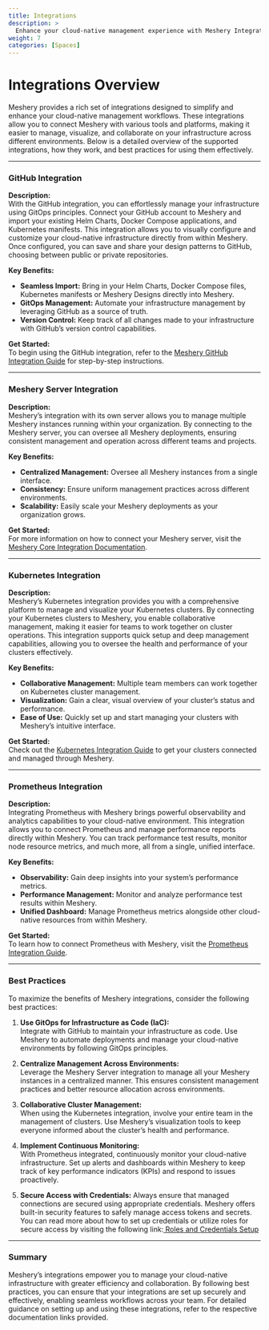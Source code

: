 ```yaml
---
title: Integrations
description: >
  Enhance your cloud-native management experience with Meshery Integrations.
weight: 7
categories: [Spaces]
---
```


# Integrations Overview

Meshery provides a rich set of integrations designed to simplify and enhance your cloud-native management workflows. These integrations allow you to connect Meshery with various tools and platforms, making it easier to manage, visualize, and collaborate on your infrastructure across different environments. Below is a detailed overview of the supported integrations, how they work, and best practices for using them effectively.

---

### GitHub Integration

**Description:**  
With the GitHub integration, you can effortlessly manage your infrastructure using GitOps principles. Connect your GitHub account to Meshery and import your existing Helm Charts, Docker Compose applications, and Kubernetes manifests. This integration allows you to visually configure and customize your cloud-native infrastructure directly from within Meshery. Once configured, you can save and share your design patterns to GitHub, choosing between public or private repositories.

**Key Benefits:**
- **Seamless Import:** Bring in your Helm Charts, Docker Compose files, Kubernetes manifests or Meshery Designs directly into Meshery.
- **GitOps Management:** Automate your infrastructure management by leveraging GitHub as a source of truth.
- **Version Control:** Keep track of all changes made to your infrastructure with GitHub’s version control capabilities.

**Get Started:**  
To begin using the GitHub integration, refer to the [Meshery GitHub Integration Guide](https://docs.meshery.io/extensibility/integrations/github) for step-by-step instructions.

---

### Meshery Server Integration

**Description:**  
Meshery’s integration with its own server allows you to manage multiple Meshery instances running within your organization. By connecting to the Meshery server, you can oversee all Meshery deployments, ensuring consistent management and operation across different teams and projects.

**Key Benefits:**
- **Centralized Management:** Oversee all Meshery instances from a single interface.
- **Consistency:** Ensure uniform management practices across different environments.
- **Scalability:** Easily scale your Meshery deployments as your organization grows.

**Get Started:**  
For more information on how to connect your Meshery server, visit the [Meshery Core Integration Documentation](https://docs.meshery.io/extensibility/integrations/meshery-core).

---

### Kubernetes Integration

**Description:**  
Meshery’s Kubernetes integration provides you with a comprehensive platform to manage and visualize your Kubernetes clusters. By connecting your Kubernetes clusters to Meshery, you enable collaborative management, making it easier for teams to work together on cluster operations. This integration supports quick setup and deep management capabilities, allowing you to oversee the health and performance of your clusters effectively.

**Key Benefits:**
- **Collaborative Management:** Multiple team members can work together on Kubernetes cluster management.
- **Visualization:** Gain a clear, visual overview of your cluster’s status and performance.
- **Ease of Use:** Quickly set up and start managing your clusters with Meshery’s intuitive interface.

**Get Started:**  
Check out the [Kubernetes Integration Guide](https://docs.meshery.io/extensibility/integrations/kubernetes) to get your clusters connected and managed through Meshery.

---

### Prometheus Integration

**Description:**  
Integrating Prometheus with Meshery brings powerful observability and analytics capabilities to your cloud-native environment. This integration allows you to connect Prometheus and manage performance reports directly within Meshery. You can track performance test results, monitor node resource metrics, and much more, all from a single, unified interface.

**Key Benefits:**
- **Observability:** Gain deep insights into your system’s performance metrics.
- **Performance Management:** Monitor and analyze performance test results within Meshery.
- **Unified Dashboard:** Manage Prometheus metrics alongside other cloud-native resources from within Meshery.

**Get Started:**  
To learn how to connect Prometheus with Meshery, visit the [Prometheus Integration Guide](https://docs.meshery.io/extensibility/integrations/prometheus).

---

### Best Practices

To maximize the benefits of Meshery integrations, consider the following best practices:

1. **Use GitOps for Infrastructure as Code (IaC):**  
   Integrate with GitHub to maintain your infrastructure as code. Use Meshery to automate deployments and manage your cloud-native environments by following GitOps principles.

2. **Centralize Management Across Environments:**  
   Leverage the Meshery Server integration to manage all your Meshery instances in a centralized manner. This ensures consistent management practices and better resource allocation across environments.

3. **Collaborative Cluster Management:**  
   When using the Kubernetes integration, involve your entire team in the management of clusters. Use Meshery’s visualization tools to keep everyone informed about the cluster’s health and performance.

4. **Implement Continuous Monitoring:**  
   With Prometheus integrated, continuously monitor your cloud-native infrastructure. Set up alerts and dashboards within Meshery to keep track of key performance indicators (KPIs) and respond to issues proactively.

5. **Secure Access with Credentials:**
Always ensure that managed connections are secured using appropriate credentials. Meshery offers built-in security features to safely manage access tokens and secrets. You can read more about how to set up credentials or utilize roles for secure access by visiting the following link:[ Roles and Credentials Setup](https://docs.layer5.io/cloud/security/roles/)

---

### Summary

Meshery’s integrations empower you to manage your cloud-native infrastructure with greater efficiency and collaboration. By following best practices, you can ensure that your integrations are set up securely and effectively, enabling seamless workflows across your team. For detailed guidance on setting up and using these integrations, refer to the respective documentation links provided.
